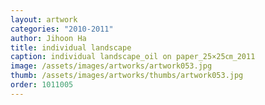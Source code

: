 ```yaml
---
layout: artwork 
categories: "2010-2011"
author: Jihoon Ha 
title: individual landscape 
caption: individual landscape_oil on paper_25×25㎝_2011
image: /assets/images/artworks/artwork053.jpg 
thumb: /assets/images/artworks/thumbs/artwork053.jpg 
order: 1011005 
---
```

